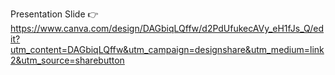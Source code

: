 Presentation Slide 👉https://www.canva.com/design/DAGbiqLQffw/d2PdUfukecAVy_eH1fJs_Q/edit?utm_content=DAGbiqLQffw&utm_campaign=designshare&utm_medium=link2&utm_source=sharebutton
